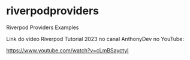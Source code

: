 # riverpodproviders

Riverpod Providers Examples

Link do vídeo Riverpod Tutorial 2023 no canal AnthonyDev no YouTube:

https://www.youtube.com/watch?v=cLmBSayctyI
